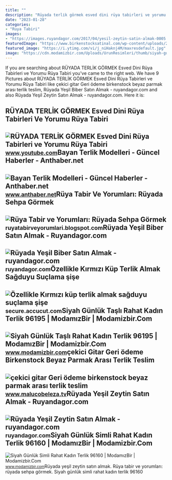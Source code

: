 ```yaml
---
title: ""
description: "Rüyada terli̇k görmek esved dini rüya tabirleri ve yorumu rüya tabiri"
date: "2023-01-28"
categories:
- "Ruya Tabiri"
images:
- "https://images.ruyandagor.com/2017/04/yesil-zeytin-satin-almak-0005.jpg"
featuredImage: "https://www.birkenstocksatinal.com/wp-content/uploads/2022/03/75406b3e-9b12-40b3-acab-b03fee7b7cfe.jpg"
featured_image: "https://i.ytimg.com/vi/j_niHaknj4M/maxresdefault.jpg"
image: "https://cdn.modamizbir.com/Uploads/UrunResimleri/thumb/siyah-gunluk-tasli-rahat-kadin-terlik-96195-769892150.jpg"
---
```


If you are searching about RÜYADA TERLİK GÖRMEK Esved Dini Rüya Tabirleri ve Yorumu Rüya Tabiri you've came to the right web. We have 9 Pictures about RÜYADA TERLİK GÖRMEK Esved Dini Rüya Tabirleri ve Yorumu Rüya Tabiri like çekici gitar Geri ödeme birkenstock beyaz parmak arası terlik teslim, Rüyada Yeşil Biber Satın Almak - ruyandagor.com and also Rüyada Yeşil Zeytin Satın Almak - ruyandagor.com. Here it is:

RÜYADA TERLİK GÖRMEK Esved Dini Rüya Tabirleri Ve Yorumu Rüya Tabiri
--------------------------------------------------------------------

 ![RÜYADA TERLİK GÖRMEK Esved Dini Rüya Tabirleri ve Yorumu Rüya Tabiri](https://i.ytimg.com/vi/j_niHaknj4M/maxresdefault.jpg) <small>www.youtube.com</small>Bayan Terlik Modelleri - Güncel Haberler - Anthaber.net
-------------------------------------------------------

 ![Bayan Terlik Modelleri - Güncel Haberler - Anthaber.net](https://www.anthaber.net/wp-content/uploads/2021/02/Bayan-Terlik-Modelleri-768x1152.jpg) <small>www.anthaber.net</small>Rüya Tabir Ve Yorumları: Rüyada Sehpa Görmek
--------------------------------------------

 ![Rüya Tabir ve Yorumları: Rüyada Sehpa Görmek](https://2.bp.blogspot.com/-HC1Fm-z3B8U/UN6eWqh9KlI/AAAAAAAADlU/g6tjZNflbnE/s320/ruyada+sehpa+gormek+silmek+kirilmasi+almak+satin+beyaz+cam+kirik+tahta+kirmak+zigon+sehpa+ortusu+eski+antika+ruya+tabiri+tabirleri+gormek.gif) <small>ruyatabirveyorumlari.blogspot.com</small>Rüyada Yeşil Biber Satın Almak - Ruyandagor.com
-----------------------------------------------

 ![Rüyada Yeşil Biber Satın Almak - ruyandagor.com](https://images.ruyandagor.com/2017/04/yesil-biber-satin-almak-1338.jpg) <small>ruyandagor.com</small>Özellikle Kırmızı Küp Terlik Almak Sağduyu Suçlama şişe
-------------------------------------------------------

 ![Özellikle Kırmızı küp terlik almak sağduyu suçlama şişe](https://iasbh.tmgrup.com.tr/4addd2/1200/627/0/165/405/376?u=https://isbh.tmgrup.com.tr/sbh/2019/10/15/ruyada-terlik-gormek-ne-anlama-gelir-neye-isarettir-ruyada-terlik-giymek-manasi-1571145667142.jpg) <small>secure.accucut.com</small>Siyah Günlük Taşlı Rahat Kadın Terlik 96195 | ModamızBir | Modamizbir.Com
-------------------------------------------------------------------------

 ![Siyah Günlük Taşlı Rahat Kadın Terlik 96195 | ModamızBir | Modamizbir.Com](https://cdn.modamizbir.com/Uploads/UrunResimleri/thumb/siyah-gunluk-tasli-rahat-kadin-terlik-96195-769892150.jpg) <small>www.modamizbir.com</small>çekici Gitar Geri ödeme Birkenstock Beyaz Parmak Arası Terlik Teslim
--------------------------------------------------------------------

 ![çekici gitar Geri ödeme birkenstock beyaz parmak arası terlik teslim](https://www.birkenstocksatinal.com/wp-content/uploads/2022/03/75406b3e-9b12-40b3-acab-b03fee7b7cfe.jpg) <small>www.malucobeleza.tv</small>Rüyada Yeşil Zeytin Satın Almak - Ruyandagor.com
------------------------------------------------

 ![Rüyada Yeşil Zeytin Satın Almak - ruyandagor.com](https://images.ruyandagor.com/2017/04/yesil-zeytin-satin-almak-0005.jpg) <small>ruyandagor.com</small>Siyah Günlük Simli Rahat Kadın Terlik 96160 | ModamızBir | Modamizbir.Com
-------------------------------------------------------------------------

 ![Siyah Günlük Simli Rahat Kadın Terlik 96160 | ModamızBir | Modamizbir.Com](https://cdn.modamizbir.com/Uploads/UrunResimleri/thumb/siyah-gunluk-simli-rahat-kadin-terlik-96160-386824240.jpg) <small>www.modamizbir.com</small>Rüyada yeşil zeytin satın almak. Rüya tabir ve yorumları: rüyada sehpa görmek. Siyah günlük simli rahat kadın terlik 96160
